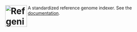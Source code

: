 # <img src="https://raw.githubusercontent.com/databio/refgenie/master/docs/img/refgenie_logo.svg?sanitize=true" alt="Refgenie" height="70" align="left"/>

A standardized reference genome indexer. See the [documentation](http://refgenie.databio.org).
